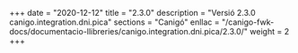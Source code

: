 +++
date        = "2020-12-12"
title       = "2.3.0"
description = "Versió 2.3.0 canigo.integration.dni.pica"
sections    = "Canigó"
enllac		= "/canigo-fwk-docs/documentacio-llibreries/canigo.integration.dni.pica/2.3.0/"
weight		= 2
+++
